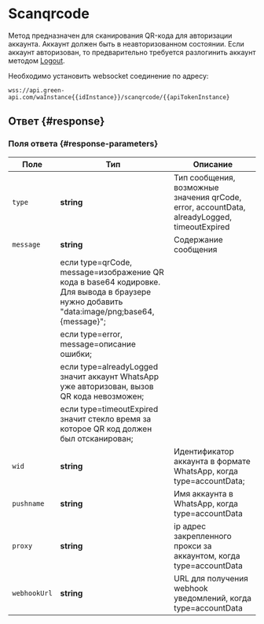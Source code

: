 # Scanqrcode

Метод предназначен для сканирования QR-кода для авторизации аккаунта.
Аккаунт должен быть в неавторизованном состоянии. Если аккаунт авторизован, то предварительно требуется разлогинить аккаунт методом [Logout](Logout.md).

Необходимо установить websocket соединение по адресу: 

```
wss://api.green-api.com/waInstance{{idInstance}}/scanqrcode/{{apiTokenInstance}
```

## Ответ {#response}

### Поля ответа {#response-parameters}

Поле | Тип |  Описание
----- | ----- | ----- 
`type` | **string** | Тип сообщения, возможные значения qrCode, error, accountData, alreadyLogged, timeoutExpired
`message` | **string** | Содержание сообщения 
| | если type=qrCode, message=изображение QR кода в base64 кодировке. Для вывода в браузере нужно добавить "data:image/png;base64, {message}";
| | если type=error, message=описание ошибки;
| | если type=alreadyLogged значит аккаунт WhatsApp уже авторизован, вызов QR кода невозможен;
| | если type=timeoutExpired значит стекло время за которое QR код должен был отсканирован;
`wid` | **string** | Идентификатор аккаунта в формате WhatsApp, когда type=accountData;
`pushname` | **string** | Имя аккаунта в WhatsApp, когда type=accountData
`proxy` | **string** |  ip адрес закрепленного прокси за аккаунтом, когда type=accountData
`webhookUrl` | **string** | URL для получения webhook уведомлений, когда type=accountData
